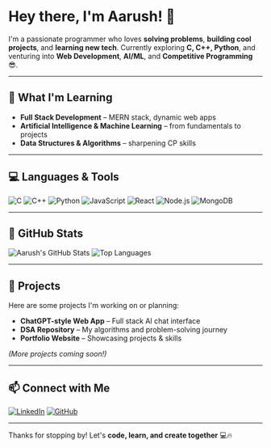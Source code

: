 # Hey there, I'm Aarush! 👋

I'm a passionate programmer who loves **solving problems**, **building cool projects**, and **learning new tech**. Currently exploring **C, C++, Python**, and venturing into **Web Development**, **AI/ML**, and **Competitive Programming** 😎.

---

## 🌱 What I'm Learning
- **Full Stack Development** – MERN stack, dynamic web apps
- **Artificial Intelligence & Machine Learning** – from fundamentals to projects
- **Data Structures & Algorithms** – sharpening CP skills  

---

## 💻 Languages & Tools
![C](https://img.shields.io/badge/-C-05122A?style=flat-square&logo=c&logoColor=white)
![C++](https://img.shields.io/badge/-C++-00599C?style=flat-square&logo=c%2B%2B&logoColor=white)
![Python](https://img.shields.io/badge/-Python-3776AB?style=flat-square&logo=python&logoColor=white)
![JavaScript](https://img.shields.io/badge/-JavaScript-F7DF1E?style=flat-square&logo=javascript&logoColor=black)
![React](https://img.shields.io/badge/-React-61DAFB?style=flat-square&logo=react&logoColor=black)
![Node.js](https://img.shields.io/badge/-Node.js-339933?style=flat-square&logo=node.js&logoColor=white)
![MongoDB](https://img.shields.io/badge/-MongoDB-47A248?style=flat-square&logo=mongodb&logoColor=white)

---

## 🚀 GitHub Stats
![Aarush's GitHub Stats](https://github-readme-stats.vercel.app/api?username=fierykylo&show_icons=true&theme=radical)
![Top Languages](https://github-readme-stats.vercel.app/api/top-langs/?username=fierykylo&layout=compact&theme=radical)

---

## 📂 Projects
Here are some projects I'm working on or planning:
- **ChatGPT-style Web App** – Full stack AI chat interface
- **DSA Repository** – My algorithms and problem-solving journey
- **Portfolio Website** – Showcasing projects & skills

*(More projects coming soon!)*  

---

## 📫 Connect with Me
[![LinkedIn](https://img.shields.io/badge/-LinkedIn-0A66C2?style=flat-square&logo=linkedin&logoColor=white)](https://www.linkedin.com/in/aarush-dubey-980106250/)
[![GitHub](https://img.shields.io/badge/-GitHub-181717?style=flat-square&logo=github&logoColor=white)](https://github.com/fierykylo)

---

Thanks for stopping by! Let's **code, learn, and create together** 💻🔥
